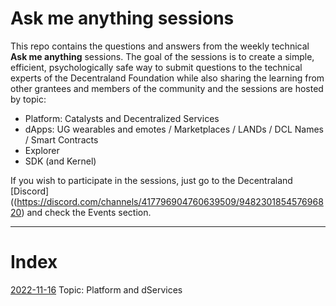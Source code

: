# Ask me anything sessions 

This repo contains the questions and answers from the weekly technical **Ask me anything** sessions. 
The goal of the sessions is to create a simple, efficient, psychologically safe way to submit questions to the technical experts of the Decentraland Foundation while also sharing the learning from other grantees and members of the community and the sessions are hosted by topic: 

- Platform: Catalysts and Decentralized Services
- dApps: UG wearables and emotes / Marketplaces / LANDs / DCL Names / Smart Contracts
- Explorer
- SDK (and Kernel)

If you wish to participate in the sessions, just go to the Decentraland [Discord]((https://discord.com/channels/417796904760639509/948230185457696820) and check the Events section. 

---
# Index 

[2022-11-16](sessions/2022-11-16.md) Topic: Platform and dServices






